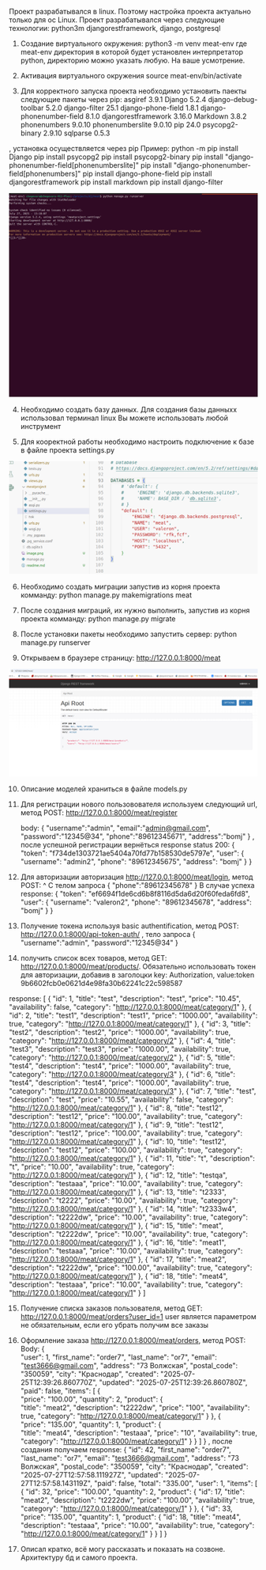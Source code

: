 Проект разрабатывался в linux. Поэтому настройка проекта актуально только для ос Linux.
Проект разрабатывался через следующие технологии:
python3m djangorestframework, django, postgresql

1. Создание виртуального окружения:
python3 -m venv meat-env
где meat-env директория в которой будет установлен интерпретатор python,
директорию можно указать любую. На ваше усмотрение.

2. Активация виртуального окружения
source meat-env/bin/activate

3. Для корректного запуска проекта необходимо установить паекты следующие пакеты через pip:
asgiref                  3.9.1
Django                   5.2.4
django-debug-toolbar     5.2.0
django-filter            25.1
django-phone-field       1.8.1
django-phonenumber-field 8.1.0
djangorestframework      3.16.0
Markdown                 3.8.2
phonenumbers             9.0.10
phonenumberslite         9.0.10
pip                      24.0
psycopg2-binary          2.9.10
sqlparse                 0.5.3

, установка осуществляется через pip
Пример:
python -m pip install Django
    pip install psycopg2
    pip install psycopg2-binary
    pip install "django-phonenumber-field[phonenumberslite]"
    pip install "django-phonenumber-field[phonenumbers]"
    pip install django-phone-field
    pip install djangorestframework
    pip install markdown
    pip install django-filter

![alt text](image.png)

4. Необходимо создать базу данных. 
Для создания базы данныхх использовал терминал linux
Вы можете использовать любой инструмент

5. Для кооректной работы необходимо настроить подключение к базе в файле проекта settings.py

![alt text](image-1.png)

6. Необходимо создать миграции запустив из корня проекта комманду:
python manage.py makemigrations meat

7. После создания миграций, их нужно выполнить, запустив из корня проекта комманду:
python manage.py migrate

8. После установки пакеты необходимо запустить сервер:
python manage.py runserver

9. Открываем в браузере страницу:
http://127.0.0.1:8000/meat

![alt text](image-2.png)

10. Описание моделей храниться в файле models.py

11. Для регистрации нового пользовователя используем следующий url, метод POST:
    http://127.0.0.1:8000/meat/register

    body:
        {
            "username":"admin",
            "email":"admin@gmail.com",
            "password":"12345@34",
            "phone":"89612345671",
            "address":"bomj"
        }
, после успешной регистрации вернёться response status 200:
{
    "token": "f734de1303721ae5404a70fd77b158530de5797e",
    "user": {
        "username": "admin2",
        "phone": "89612345675",
        "address": "bomj"
    }
}

12. Для авторизации авторизация http://127.0.0.1:8000/meat/login, метод POST:
^
С телом запроса 
{
    "phone":"89612345678"
}
В случае успеха response:
{
    "token": "ef6694f1de6cd6b8f8116d5da6d20f60feda6fd8",
    "user": {
        "username": "valeron2",
        "phone": "89612345678",
        "address": "bomj"
    }
}

13. Получение токена используя basic authentification, метод POST:
http://127.0.0.1:8000/api-token-auth/
, тело запроса
{
    "username":"admin",
    "password":"12345@34"
}

14. получить список всех товаров, метод GET: http://127.0.0.1:8000/meat/products/.
Обязательно использовать токен для авторизации, добавив в заголоцки
key: Authorization, value:token 9b6602fcb0e0621d4e98fa30b62241c22c598587

response:
[
    {
        "id": 1,
        "title": "test",
        "description": "test",
        "price": "10.45",
        "availability": false,
        "category": "http://127.0.0.1:8000/meat/category/1"
    },
    {
        "id": 2,
        "title": "test1",
        "description": "test1",
        "price": "1000.00",
        "availability": true,
        "category": "http://127.0.0.1:8000/meat/category/1"
    },
    {
        "id": 3,
        "title": "test2",
        "description": "test2",
        "price": "1000.00",
        "availability": true,
        "category": "http://127.0.0.1:8000/meat/category/2"
    },
    {
        "id": 4,
        "title": "test3",
        "description": "test3",
        "price": "1000.00",
        "availability": true,
        "category": "http://127.0.0.1:8000/meat/category/2"
    },
    {
        "id": 5,
        "title": "test4",
        "description": "test4",
        "price": "1000.00",
        "availability": true,
        "category": "http://127.0.0.1:8000/meat/category/3"
    },
    {
        "id": 6,
        "title": "test4",
        "description": "test4",
        "price": "1000.00",
        "availability": true,
        "category": "http://127.0.0.1:8000/meat/category/3"
    },
    {
        "id": 7,
        "title": "test",
        "description": "test",
        "price": "10.55",
        "availability": false,
        "category": "http://127.0.0.1:8000/meat/category/1"
    },
    {
        "id": 8,
        "title": "test12",
        "description": "test12",
        "price": "100.00",
        "availability": true,
        "category": "http://127.0.0.1:8000/meat/category/1"
    },
    {
        "id": 9,
        "title": "test12",
        "description": "test12",
        "price": "100.00",
        "availability": true,
        "category": "http://127.0.0.1:8000/meat/category/1"
    },
    {
        "id": 10,
        "title": "test12",
        "description": "test12",
        "price": "100.00",
        "availability": true,
        "category": "http://127.0.0.1:8000/meat/category/1"
    },
    {
        "id": 11,
        "title": "t",
        "description": "t",
        "price": "10.00",
        "availability": true,
        "category": "http://127.0.0.1:8000/meat/category/1"
    },
    {
        "id": 12,
        "title": "testqa",
        "description": "testaaa",
        "price": "10.00",
        "availability": true,
        "category": "http://127.0.0.1:8000/meat/category/1"
    },
    {
        "id": 13,
        "title": "t2333",
        "description": "t2222",
        "price": "10.00",
        "availability": true,
        "category": "http://127.0.0.1:8000/meat/category/1"
    },
    {
        "id": 14,
        "title": "t2333w4",
        "description": "t2222dw",
        "price": "10.00",
        "availability": true,
        "category": "http://127.0.0.1:8000/meat/category/1"
    },
    {
        "id": 15,
        "title": "meat",
        "description": "t2222dw",
        "price": "10.00",
        "availability": true,
        "category": "http://127.0.0.1:8000/meat/category/1"
    },
    {
        "id": 16,
        "title": "meat1",
        "description": "testaaa",
        "price": "10.00",
        "availability": true,
        "category": "http://127.0.0.1:8000/meat/category/1"
    },
    {
        "id": 17,
        "title": "meat2",
        "description": "t2222dw",
        "price": "100.00",
        "availability": true,
        "category": "http://127.0.0.1:8000/meat/category/1"
    },
    {
        "id": 18,
        "title": "meat4",
        "description": "testaaa",
        "price": "10.00",
        "availability": true,
        "category": "http://127.0.0.1:8000/meat/category/1"
    }
]

15. Получение списка заказов пользователя, метод GET: http://127.0.0.1:8000/meat/orders?user_id=1
user является параметром не обязательным, если его убрать получим все заказы

16. Оформление заказа http://127.0.0.1:8000/meat/orders, метод POST:
Body:
{       
    "user": 1, 
    "first_name": "order7",
    "last_name": "or7",
    "email": "test3666@gmail.com",
    "address": "73 Волжская",
    "postal_code": "350059",
    "city": "Краснодар",
    "created": "2025-07-25T12:39:26.860770Z",
    "updated": "2025-07-25T12:39:26.860780Z",
    "paid": false,
    "items": [
        {            
            "price": "100.00",
            "quantity": 2,
            "product": {                       
                "title": "meat2",
                "description": "t2222dw",
                "price": "100",
                "availability": true,
                "category": "http://127.0.0.1:8000/meat/category/1"
            }
        },
        {            
            "price": "135.00",
            "quantity": 1,
            "product": {                   
                "title": "meat4",
                "description": "testaaa",
                "price": "10",
                "availability": true,
                "category": "http://127.0.0.1:8000/meat/category/1"
            }
        }
    ]
}
, после создания получаем response:
{
    "id": 42,
    "first_name": "order7",
    "last_name": "or7",
    "email": "test3666@gmail.com",
    "address": "73 Волжская",
    "postal_code": "350059",
    "city": "Краснодар",
    "created": "2025-07-27T12:57:58.111927Z",
    "updated": "2025-07-27T12:57:58.143119Z",
    "paid": false,
    "total": "335.00",
    "user": 1,
    "items": [
        {
            "id": 32,
            "price": "100.00",
            "quantity": 2,
            "product": {
                "id": 17,
                "title": "meat2",
                "description": "t2222dw",
                "price": "100.00",
                "availability": true,
                "category": "http://127.0.0.1:8000/meat/category/1"
            }
        },
        {
            "id": 33,
            "price": "135.00",
            "quantity": 1,
            "product": {
                "id": 18,
                "title": "meat4",
                "description": "testaaa",
                "price": "10.00",
                "availability": true,
                "category": "http://127.0.0.1:8000/meat/category/1"
            }
        }
    ]
}

17. Описал кратко, всё могу рассказать и показать на созвоне.
Архитектуру бд и самого проекта.



